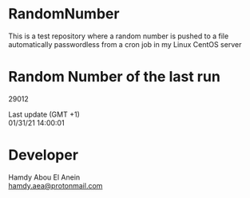 # RandomNumber    
This is a test repository where a random number is pushed to a file automatically passwordless from a cron job in my Linux CentOS server    
# Random Number of the last run   
29012
      
Last update (GMT +1)    
01/31/21 14:00:01
# Developer    
Hamdy Abou El Anein   
hamdy.aea@protonmail.com

